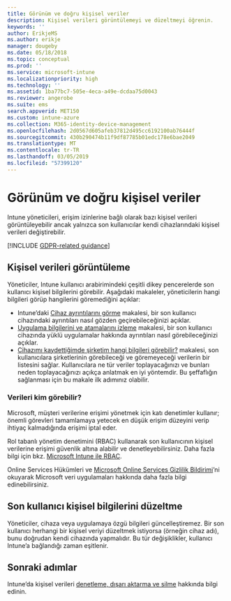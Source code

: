 ```yaml
---
title: Görünüm ve doğru kişisel veriler
description: Kişisel verileri görüntülemeyi ve düzeltmeyi öğrenin.
keywords: ''
author: ErikjeMS
ms.author: erikje
manager: dougeby
ms.date: 05/18/2018
ms.topic: conceptual
ms.prod: ''
ms.service: microsoft-intune
ms.localizationpriority: high
ms.technology: ''
ms.assetid: 1ba77bc7-505e-4eca-a49e-dcdaa75d0043
ms.reviewer: angerobe
ms.suite: ems
search.appverid: MET150
ms.custom: intune-azure
ms.collection: M365-identity-device-management
ms.openlocfilehash: 2d0567d605afeb37812d495cc6192100ab76444f
ms.sourcegitcommit: 430b290474b11f9df87785b01edc178e6bae2049
ms.translationtype: MT
ms.contentlocale: tr-TR
ms.lasthandoff: 03/05/2019
ms.locfileid: "57399120"
---
```

# <a name="view-and-correct-personal-data"></a>Görünüm ve doğru kişisel veriler

Intune yöneticileri, erişim izinlerine bağlı olarak bazı kişisel verileri görüntüleyebilir ancak yalnızca son kullanıcılar kendi cihazlarındaki kişisel verileri değiştirebilir.

[!INCLUDE [GDPR-related guidance](./includes/gdpr-dsr-and-stp-note.md)]


## <a name="view-personal-data"></a>Kişisel verileri görüntüleme

Yöneticiler, Intune kullanıcı arabirimindeki çeşitli dikey pencerelerde son kullanıcı kişisel bilgilerini görebilir. Aşağıdaki makaleler, yöneticilerin hangi bilgileri görüp hangilerini göremediğini açıklar:
- Intune’daki [Cihaz ayrıntılarını görme](device-inventory.md) makalesi, bir son kullanıcı cihazındaki ayrıntıları nasıl gözden geçirebileceğinizi açıklar.
- [Uygulama bilgilerini ve atamalarını izleme](apps-monitor.md) makalesi, bir son kullanıcı cihazında yüklü uygulamalar hakkında ayrıntıları nasıl görebileceğinizi açıklar.
- [Cihazımı kaydettiğimde şirketim hangi bilgileri görebilir?](https://docs.microsoft.com/intune-user-help/what-info-can-your-company-see-when-you-enroll-your-device-in-intune) makalesi, son kullanıcılara şirketlerinin görebileceği ve göremeyeceği verilerin bir listesini sağlar. Kullanıcılara ne tür veriler toplayacağınızı ve bunları neden toplayacağınızı açıkça anlatmak en iyi yöntemdir. Bu şeffaflığın sağlanması için bu makale ilk adımınız olabilir.

### <a name="who-can-view-the-data"></a>Verileri kim görebilir?

Microsoft, müşteri verilerine erişimi yönetmek için katı denetimler kullanır; önemli görevleri tamamlamaya yetecek en düşük erişim düzeyini verip ihtiyaç kalmadığında erişimi iptal eder. 

Rol tabanlı yönetim denetimini (RBAC) kullanarak son kullanıcının kişisel verilerine erişimi güvenlik altına alabilir ve denetleyebilirsiniz. Daha fazla bilgi için bkz. [Microsoft Intune ile RBAC](role-based-access-control.md).

Online Services Hükümleri ve [Microsoft Online Services Gizlilik Bildirimi](http://go.microsoft.com/fwlink/p/?linkid=131004&clcid=0x409)’ni okuyarak Microsoft veri uygulamaları hakkında daha fazla bilgi edinebilirsiniz. 

## <a name="correct-end-user-personal-data"></a>Son kullanıcı kişisel bilgilerini düzeltme

Yöneticiler, cihaza veya uygulamaya özgü bilgileri güncelleştiremez. Bir son kullanıcı herhangi bir kişisel veriyi düzeltmek istiyorsa (örneğin cihaz adı), bunu doğrudan kendi cihazında yapmalıdır. Bu tür değişiklikler, kullanıcı Intune’a bağlandığı zaman eşitlenir.


## <a name="next-steps"></a>Sonraki adımlar

Intune’da kişisel verileri [denetleme, dışarı aktarma ve silme](privacy-data-audit-export-delete.md) hakkında bilgi edinin.
